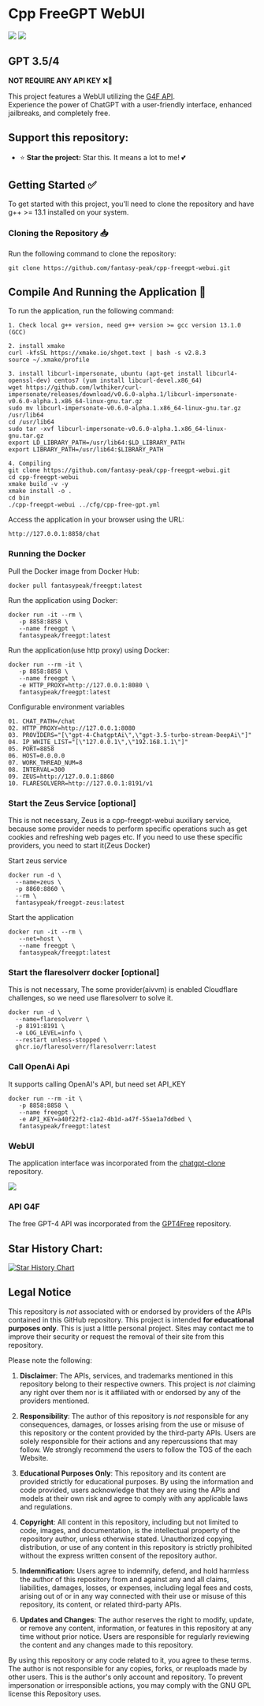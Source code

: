 # Cpp FreeGPT WebUI

[![](https://github.com/fantasy-peak/cpp-freegpt-webui/workflows/ubuntu-gcc13/badge.svg)](https://github.com/fantasy-peak/cpp-freegpt-webui/actions) [![](https://github.com/fantasy-peak/cpp-freegpt-webui/workflows/ubuntu-clang18/badge.svg)](https://github.com/fantasy-peak/cpp-freegpt-webui/actions)

## GPT 3.5/4

<strong>NOT REQUIRE ANY API KEY</strong> ❌🔑

This project features a WebUI utilizing the [G4F API](https://github.com/xtekky/gpt4free). <br>
Experience the power of ChatGPT with a user-friendly interface, enhanced jailbreaks, and completely free.


## Support this repository:

-   ⭐ **Star the project:** Star this. It means a lot to me! 💕

## Getting Started :white_check_mark:  
To get started with this project, you'll need to clone the repository and have g++ >= 13.1 installed on your system.

### Cloning the Repository :inbox_tray:
Run the following command to clone the repository:  

```
git clone https://github.com/fantasy-peak/cpp-freegpt-webui.git
```

## Compile And Running the Application :rocket:
To run the application, run the following command:

```
1. Check local g++ version, need g++ version >= gcc version 13.1.0 (GCC)

2. install xmake
curl -kfsSL https://xmake.io/shget.text | bash -s v2.8.3
source ~/.xmake/profile

3. install libcurl-impersonate, ubuntu (apt-get install libcurl4-openssl-dev) centos7 (yum install libcurl-devel.x86_64)
wget https://github.com/lwthiker/curl-impersonate/releases/download/v0.6.0-alpha.1/libcurl-impersonate-v0.6.0-alpha.1.x86_64-linux-gnu.tar.gz
sudo mv libcurl-impersonate-v0.6.0-alpha.1.x86_64-linux-gnu.tar.gz /usr/lib64
cd /usr/lib64
sudo tar -xvf libcurl-impersonate-v0.6.0-alpha.1.x86_64-linux-gnu.tar.gz
export LD_LIBRARY_PATH=/usr/lib64:$LD_LIBRARY_PATH
export LIBRARY_PATH=/usr/lib64:$LIBRARY_PATH

4. Compiling
git clone https://github.com/fantasy-peak/cpp-freegpt-webui.git
cd cpp-freegpt-webui
xmake build -v -y
xmake install -o .
cd bin
./cpp-freegpt-webui ../cfg/cpp-free-gpt.yml
```

Access the application in your browser using the URL:
```
http://127.0.0.1:8858/chat
```

### Running the Docker
Pull the Docker image from Docker Hub:
```
docker pull fantasypeak/freegpt:latest
```

Run the application using Docker:
```
docker run -it --rm \
   -p 8858:8858 \
   --name freegpt \
   fantasypeak/freegpt:latest
```
Run the application(use http proxy) using Docker:
```
docker run --rm -it \
   -p 8858:8858 \
   --name freegpt \
   -e HTTP_PROXY=http://127.0.0.1:8080 \
   fantasypeak/freegpt:latest
```

Configurable environment variables
```
01. CHAT_PATH=/chat
02. HTTP_PROXY=http://127.0.0.1:8080
03. PROVIDERS="[\"gpt-4-ChatgptAi\",\"gpt-3.5-turbo-stream-DeepAi\"]"
04. IP_WHITE_LIST="[\"127.0.0.1\",\"192.168.1.1\"]"
05. PORT=8858
06. HOST=0.0.0.0
07. WORK_THREAD_NUM=8
08. INTERVAL=300
09. ZEUS=http://127.0.0.1:8860
10. FLARESOLVERR=http://127.0.0.1:8191/v1
```

### Start the Zeus Service [optional]
This is not necessary, Zeus is a cpp-freegpt-webui auxiliary service, because some provider needs to perform specific operations such as get cookies and refreshing web pages etc.
If you need to use these specific providers, you need to start it(Zeus Docker)

Start zeus service
```
docker run -d \
  --name=zeus \
  -p 8860:8860 \
  --rm \
  fantasypeak/freegpt-zeus:latest
```
Start the application
```
docker run -it --rm \
   --net=host \
   --name freegpt \
   fantasypeak/freegpt:latest
```

### Start the flaresolverr docker [optional]
This is not necessary, The some provider(aivvm) is enabled Cloudflare challenges, so we need use flaresolverr to solve it.
```
docker run -d \
  --name=flaresolverr \
  -p 8191:8191 \
  -e LOG_LEVEL=info \
  --restart unless-stopped \
  ghcr.io/flaresolverr/flaresolverr:latest
```

### Call OpenAi Api
It supports calling OpenAI's API, but need set API_KEY
```
docker run --rm -it \
   -p 8858:8858 \
   --name freegpt \
   -e API_KEY=a40f22f2-c1a2-4b1d-a47f-55ae1a7ddbed \
   fantasypeak/freegpt:latest
```

### WebUI
The application interface was incorporated from the [chatgpt-clone](https://github.com/xtekky/chatgpt-clone) repository.

<img src='chat.png'>

### API G4F
The free GPT-4 API was incorporated from the [GPT4Free](https://github.com/xtekky/gpt4free) repository.

## Star History Chart:

[![Star History Chart](https://api.star-history.com/svg?repos=fantasy-peak/cpp-freegpt-webui&theme=light)](https://github.com/fantasy-peak/cpp-freegpt-webui/stargazers)

## Legal Notice
This repository is _not_ associated with or endorsed by providers of the APIs contained in this GitHub repository. This
project is intended **for educational purposes only**. This is just a little personal project. Sites may contact me to
improve their security or request the removal of their site from this repository.

Please note the following:

1. **Disclaimer**: The APIs, services, and trademarks mentioned in this repository belong to their respective owners.
   This project is _not_ claiming any right over them nor is it affiliated with or endorsed by any of the providers
   mentioned.

2. **Responsibility**: The author of this repository is _not_ responsible for any consequences, damages, or losses
   arising from the use or misuse of this repository or the content provided by the third-party APIs. Users are solely
   responsible for their actions and any repercussions that may follow. We strongly recommend the users to follow the
   TOS of the each Website.

3. **Educational Purposes Only**: This repository and its content are provided strictly for educational purposes. By
   using the information and code provided, users acknowledge that they are using the APIs and models at their own risk
   and agree to comply with any applicable laws and regulations.

4. **Copyright**: All content in this repository, including but not limited to code, images, and documentation, is the
   intellectual property of the repository author, unless otherwise stated. Unauthorized copying, distribution, or use
   of any content in this repository is strictly prohibited without the express written consent of the repository
   author.

5. **Indemnification**: Users agree to indemnify, defend, and hold harmless the author of this repository from and
   against any and all claims, liabilities, damages, losses, or expenses, including legal fees and costs, arising out of
   or in any way connected with their use or misuse of this repository, its content, or related third-party APIs.

6. **Updates and Changes**: The author reserves the right to modify, update, or remove any content, information, or
   features in this repository at any time without prior notice. Users are responsible for regularly reviewing the
   content and any changes made to this repository.

By using this repository or any code related to it, you agree to these terms. The author is not responsible for any
copies, forks, or reuploads made by other users. This is the author's only account and repository. To prevent
impersonation or irresponsible actions, you may comply with the GNU GPL license this Repository uses.
